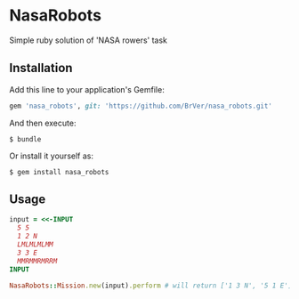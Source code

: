 # NasaRobots

Simple ruby solution of 'NASA rowers' task

## Installation

Add this line to your application's Gemfile:

```ruby
gem 'nasa_robots', git: 'https://github.com/BrVer/nasa_robots.git'
```

And then execute:

    $ bundle

Or install it yourself as:

    $ gem install nasa_robots

## Usage
```ruby
input = <<-INPUT
  5 5
  1 2 N
  LMLMLMLMM
  3 3 E
  MMRMMRMRRM
INPUT

NasaRobots::Mission.new(input).perform # will return ['1 3 N', '5 1 E'] 
```